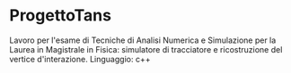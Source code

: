 # ProgettoTans
Lavoro per l'esame di Tecniche di Analisi Numerica e Simulazione per la Laurea in Magistrale in Fisica: simulatore di tracciatore e ricostruzione del vertice d'interazione. Linguaggio: c++
